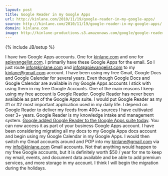 ```yaml
---
layout: post
title: Google Reader in my Google Apps
url: http://kinlane.com/2010/11/19/google-reader-in-my-google-apps/
source: http://kinlane.com/2010/11/19/google-reader-in-my-google-apps/
domain: kinlane.com
image: http://kinlane-productions.s3.amazonaws.com/google/google-reader-icons.jpg
---
```

{% include JB/setup %}<p>
     I have two Google Apps accounts. One for <a href="http://www.kinlane.com"
        target="_blank">kinlane.com</a> and one for <a href="http://www.apievangelist.com"
        target="_blank">apievangelist.com</a>. I primarily have these Google Apps for the email. So I just route info@kinlane.com and info@apievangelist.com to my kinlane@gmail.com account. I have been using my free Gmail, Google Docs and Google Calendar for several years. Even though Google Docs and Google Calendar are available in my Google Apps accounts I stick with using them in my free Google Accounts. One of the main reasons I keep using my free account is Google Reader. Google Reader has never been available as part of the Google Apps suite. I would put Google Reader as my #1 or #2 most important application used in my daily life. I depend on Google Reader to deliver my feeds from 400+ sources I have cultivated over 3+ years. Google Reader is my knowledge intake and management system. <img src="http://kinlane-productions.s3.amazonaws.com/google/google-reader-icons.jpg"
        alt=""
        align="right" /> <a href="http://googleenterprise.blogspot.com/2010/11/now-available-with-google-apps-google.html"
        target="_blank">Google added Google Reader to the Google Apps suite today</a>. You can now access it as part of your business Google Apps account. I have been considering migrating all my docs to my Google Apps docs account and begin using my Google Calendar in my Google Apps. I would then switch my Gmail accounts around and POP into my kinlane@gmail.com via my info@kinlane.com Gmail accounts. Not that anything would happen to my free Google accounts, but it is definitely worth $50 / year for me to keep my email, events, and document data available and be able to add premium services, and more storage in my account. I think I will begin the migration during the holidays.
</p>